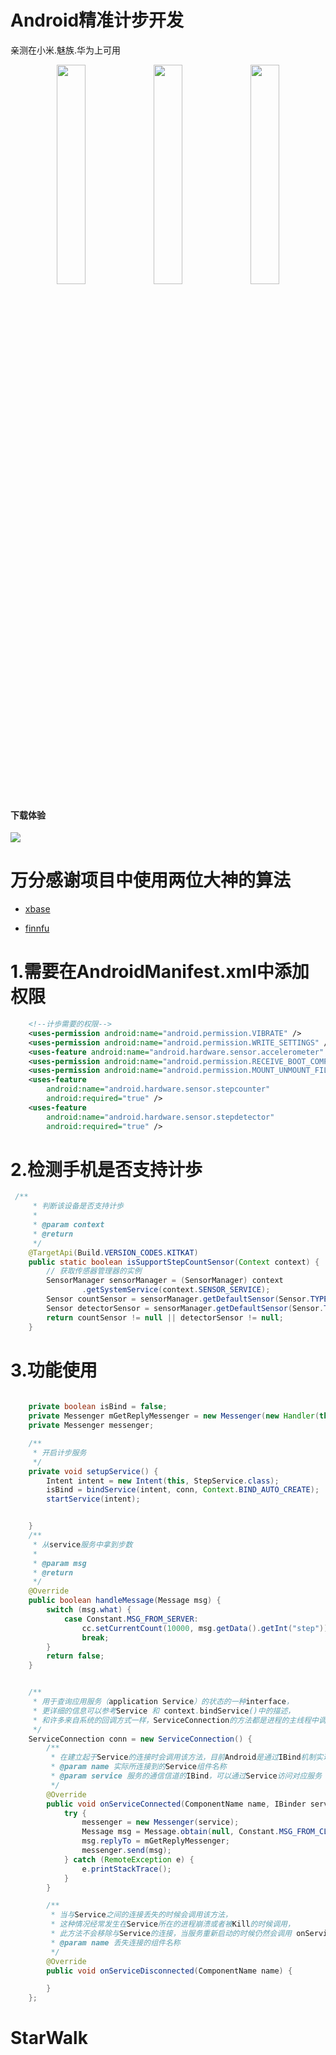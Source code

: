 # Android精准计步开发
 亲测在小米.魅族.华为上可用
 <div  align="center">    
<img src="screenshots/主页.jpg" width="30%" height="30%"/>
<img src="screenshots/锻炼计划.jpg" width="30%" height="30%"/>
<img src="screenshots/历史记录.jpg" width="30%" height="30%"/>
</div>

#### 下载体验

![](screenshots/dylanstep.png)


# 万分感谢项目中使用两位大神的算法

 * [xbase](http://www.jianshu.com/p/5d57f7fd84fa)

 * [finnfu](https://github.com/finnfu/stepcount/tree/master/demo%E4%BB%A5%E5%8F%8A%E7%AE%97%E6%B3%95%E6%96%87%E6%A1%A3)

# 1.需要在AndroidManifest.xml中添加权限

```xml
    <!--计歩需要的权限-->
    <uses-permission android:name="android.permission.VIBRATE" />
    <uses-permission android:name="android.permission.WRITE_SETTINGS" />
    <uses-feature android:name="android.hardware.sensor.accelerometer" />
    <uses-permission android:name="android.permission.RECEIVE_BOOT_COMPLETED" />
    <uses-permission android:name="android.permission.MOUNT_UNMOUNT_FILESYSTEMS" />
    <uses-feature
        android:name="android.hardware.sensor.stepcounter"
        android:required="true" />
    <uses-feature
        android:name="android.hardware.sensor.stepdetector"
        android:required="true" />

```
# 2.检测手机是否支持计歩

```java
 /**
     * 判断该设备是否支持计歩
     *
     * @param context
     * @return
     */
    @TargetApi(Build.VERSION_CODES.KITKAT)
    public static boolean isSupportStepCountSensor(Context context) {
        // 获取传感器管理器的实例
        SensorManager sensorManager = (SensorManager) context
                .getSystemService(context.SENSOR_SERVICE);
        Sensor countSensor = sensorManager.getDefaultSensor(Sensor.TYPE_STEP_COUNTER);
        Sensor detectorSensor = sensorManager.getDefaultSensor(Sensor.TYPE_STEP_DETECTOR);
        return countSensor != null || detectorSensor != null;
    }
```

# 3.功能使用

```java
   
    private boolean isBind = false;
    private Messenger mGetReplyMessenger = new Messenger(new Handler(this));
    private Messenger messenger;

    /**
     * 开启计步服务
     */
    private void setupService() {
        Intent intent = new Intent(this, StepService.class);
        isBind = bindService(intent, conn, Context.BIND_AUTO_CREATE);
        startService(intent);


    }
    /**
     * 从service服务中拿到步数
     *
     * @param msg
     * @return
     */
    @Override
    public boolean handleMessage(Message msg) {
        switch (msg.what) {
            case Constant.MSG_FROM_SERVER:
                cc.setCurrentCount(10000, msg.getData().getInt("step"));
                break;
        }
        return false;
    }


    /**
     * 用于查询应用服务（application Service）的状态的一种interface，
     * 更详细的信息可以参考Service 和 context.bindService()中的描述，
     * 和许多来自系统的回调方式一样，ServiceConnection的方法都是进程的主线程中调用的。
     */
    ServiceConnection conn = new ServiceConnection() {
        /**
         * 在建立起于Service的连接时会调用该方法，目前Android是通过IBind机制实现与服务的连接。
         * @param name 实际所连接到的Service组件名称
         * @param service 服务的通信信道的IBind，可以通过Service访问对应服务
         */
        @Override
        public void onServiceConnected(ComponentName name, IBinder service) {
            try {
                messenger = new Messenger(service);
                Message msg = Message.obtain(null, Constant.MSG_FROM_CLIENT);
                msg.replyTo = mGetReplyMessenger;
                messenger.send(msg);
            } catch (RemoteException e) {
                e.printStackTrace();
            }
        }

        /**
         * 当与Service之间的连接丢失的时候会调用该方法，
         * 这种情况经常发生在Service所在的进程崩溃或者被Kill的时候调用，
         * 此方法不会移除与Service的连接，当服务重新启动的时候仍然会调用 onServiceConnected()。
         * @param name 丢失连接的组件名称
         */
        @Override
        public void onServiceDisconnected(ComponentName name) {

        }
    };

```

# StarWalk
